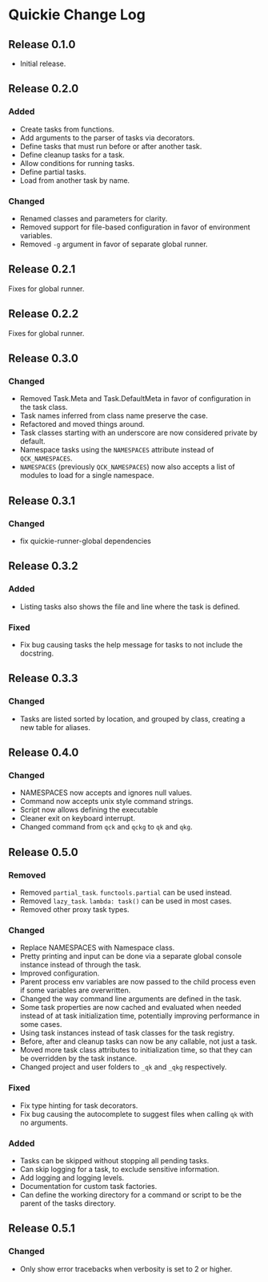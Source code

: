 # Quickie Change Log

## Release 0.1.0

- Initial release.

## Release 0.2.0

### Added

- Create tasks from functions.
- Add arguments to the parser of tasks via decorators.
- Define tasks that must run before or after another task.
- Define cleanup tasks for a task.
- Allow conditions for running tasks.
- Define partial tasks.
- Load from another task by name.

### Changed

- Renamed classes and parameters for clarity.
- Removed support for file-based configuration in favor of environment variables.
- Removed `-g` argument in favor of separate global runner.

## Release 0.2.1

Fixes for global runner.

## Release 0.2.2

Fixes for global runner.

## Release 0.3.0

### Changed

- Removed Task.Meta and Task.DefaultMeta in favor of configuration in the task class.
- Task names inferred from class name preserve the case.
- Refactored and moved things around.
- Task classes starting with an underscore are now considered private by default.
- Namespace tasks using the `NAMESPACES` attribute instead of `QCK_NAMESPACES`.
- `NAMESPACES` (previously `QCK_NAMESPACES`) now also accepts a list of modules to load for
  a single namespace.

## Release 0.3.1

### Changed

- fix quickie-runner-global dependencies


## Release 0.3.2

### Added

- Listing tasks also shows the file and line where the task is defined.

### Fixed

- Fix bug causing tasks the help message for tasks to not include the docstring.


## Release 0.3.3

### Changed

- Tasks are listed sorted by location, and grouped by class, creating a new table for aliases.


## Release 0.4.0

### Changed

- NAMESPACES now accepts and ignores null values.
- Command now accepts unix style command strings.
- Script now allows defining the executable
- Cleaner exit on keyboard interrupt.
- Changed command from `qck` and `qckg` to `qk` and `qkg`.


## Release 0.5.0

### Removed
- Removed `partial_task`. `functools.partial` can be used instead.
- Removed `lazy_task`. `lambda: task()` can be used in most cases.
- Removed other proxy task types.

### Changed

- Replace NAMESPACES with Namespace class.
- Pretty printing and input can be done via a separate global console instance instead of through the task.
- Improved configuration.
- Parent process env variables are now passed to the child process even if some variables are overwritten.
- Changed the way command line arguments are defined in the task.
- Some task properties are now cached and evaluated when needed instead of at task initialization time, potentially
  improving performance in some cases.
- Using task instances instead of task classes for the task registry.
- Before, after and cleanup tasks can now be any callable, not just a task.
- Moved more task class attributes to initialization time, so that they can be overridden by the task instance.
- Changed project and user folders to `_qk` and `_qkg` respectively.

### Fixed
- Fix type hinting for task decorators.
- Fix bug causing the autocomplete to suggest files when calling `qk` with no arguments.

### Added

- Tasks can be skipped without stopping all pending tasks.
- Can skip logging for a task, to exclude sensitive information.
- Add logging and logging levels.
- Documentation for custom task factories.
- Can define the working directory for a command or script to be the parent of the tasks directory.


## Release 0.5.1

### Changed
- Only show error tracebacks when verbosity is set to 2 or higher.
